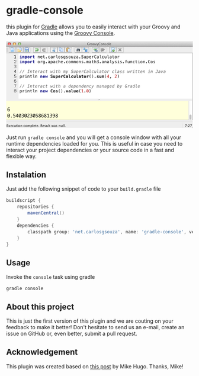 gradle-console
============
this plugin for [Gradle](http://www.gradle.org/) allows you to easily interact with your Groovy and Java applications using the [Groovy Console](http://groovy.codehaus.org/Groovy+Console). 

![alt text](readme-files/groovy_console.png "Groovy Console")

Just run <code>gradle console</code> and you will get a console window with all your runtime dependencies loaded for you. This is useful in case you need to interact your project dependencies or your source code in a fast and flexible way.



## Instalation
Just add the following snippet of code to your <code>build.gradle</code> file

```groovy
buildscript {
    repositories {
        mavenCentral()
    }
    dependencies {
        classpath group: 'net.carlosgsouza', name: 'gradle-console', version: '1.0'
    }
}
```

## Usage
Invoke the <code>console</code> task using gradle

```
gradle console
```

## About this project
This is just the first version of this plugin and we are couting on your feedback to make it better! 
Don't hesitate to send us an e-mail, create an issue on GitHub or, even better, submit a pull request. 

## Acknowledgement
This plugin was created based on [this post](http://piraguaconsulting.blogspot.com.br/2012/02/gradle-groovy-console.html) by Mike Hugo. Thanks, Mike!
